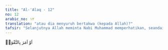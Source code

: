 ```yaml
---
title: "Al-'Alaq - 12"
no: 12
arabic_no: ١٢
translation: "atau dia menyuruh bertakwa (kepada Allah)?"
tafsir: "Selanjutnya Allah meminta Nabi Muhammad memperhatikan, seandainya orang yang dilarang salat di masjid itu membawa hidayah dan membimbing orang kepada iman, dan mengajak orang kepada ketakwaan, yaitu mengerjakan kebaikan dan kebenaran. Tindakan itu pasti lebih baik, karena pasti menguntungkan dirinya dan masyarakatnya. Orang yang berperilaku seperti itu adalah Nabi Muhammad sendiri. Itu adalah dua perilaku yang bertolak belakang dan bertentangan seperti siang dan malam: yang pertama jahat dan membawa kepada kejahatan, dan yang kedua baik dan membawa kepada kebaikan."
---
```


اَوْ اَمَرَ بِالتَّقْوٰىۗ
